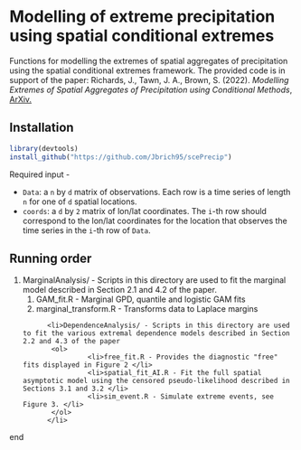 # Modelling of extreme precipitation using spatial conditional extremes
Functions for modelling the extremes of spatial aggregates of precipitation using the spatial conditional extremes framework. The provided code is in support of the paper:
Richards, J., Tawn, J. A., Brown, S. (2022). <i>Modelling Extremes of Spatial Aggregates of Precipitation using Conditional Methods</i>, <a href = "https://arxiv.org/pdf/2102.10906.pdf">ArXiv.</a>
## Installation

```r
library(devtools)
install_github("https://github.com/Jbrich95/scePrecip")
```
Required input - <ul> 
          <li> `Data`: a `n` by `d` matrix of observations. Each row is a time series of length `n` for one of `d` spatial locations. </li>
          <li> `coords`: a `d` by `2` matrix of lon/lat coordinates. The `i`-th row should correspond to the lon/lat coordinates for the location that observes the time series in the `i`-th row of `Data`. </li>
</ul>

## Running order     

<ol>
          <li> MarginalAnalysis/ - Scripts in this directory are used to fit the marginal model described in Section 2.1 and 4.2 of the paper.
           <ol>
                     <li> GAM_fit.R - Marginal GPD, quantile and logistic GAM fits </li>
                     <li> marginal_transform.R - Transforms data to Laplace margins  </li>
           </ol>
          </li>

          <li>DependenceAnalysis/ - Scripts in this directory are used to fit the various extremal dependence models described in Section 2.2 and 4.3 of the paper
           <ol>
                    <li>free_fit.R - Provides the diagnostic "free" fits displayed in Figure 2 </li>
                    <li>spatial_fit_AI.R - Fit the full spatial asymptotic model using the censored pseudo-likelihood described in Sections 3.1 and 3.2 </li>
                    <li>sim_event.R - Simulate extreme events, see Figure 3. </li>
           </ol> 
          </li>

        
    
</ol>

end
